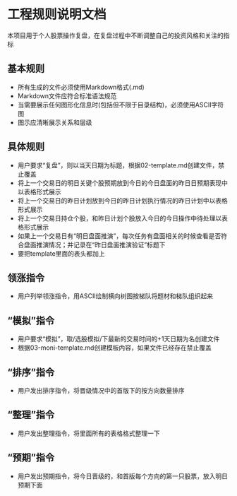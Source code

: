 # 工程规则说明文档
本项目用于个人股票操作复盘，在复盘过程中不断调整自己的投资风格和关注的指标

## 基本规则
- 所有生成的文件必须使用Markdown格式(.md)
- Markdown文件应符合标准语法规范
- 当需要展示任何图形化信息时(包括但不限于目录结构)，必须使用ASCII字符图
- 图示应清晰展示关系和层级
## 具体规则
- 用户要求“复盘”，则以当天日期为标题，根据02-template.md创建文件，禁止覆盖
- 将上一个交易日的明日关键个股预期放到今日的今日盘面的昨日日预期表现中以表格形式展示
- 将上一个交易日的昨日计划放到今日的昨日计划执行情况的昨日计划中以表格形式展示
- 将上一个交易日持仓个股，和昨日计划个股放入今日的今日操作中待处理以表格形式展示
- 如果上一个交易日有“明日盘面推演”，每次任务有盘面相关的时候查看是否符合盘面推演情况；并记录在“昨日盘面推演验证”标题下
- 要把template里面的表头都加上

## 领涨指令
- 用户列举领涨指令，用ASCII绘制横向树图按梯队将题材和梯队组织起来
## “模拟”指令
- 用户要求“模拟”，取/选股模拟/下最新的交易时间的+1天日期为名创建文件
- 根据03-moni-template.md创建模板内容，如果文件已经存在禁止覆盖

## “排序”指令
- 用户发出排序指令，将晋级情况中的首版下的按方向数量排序

## “整理”指令
- 用户发出整理指令，将里面所有的表格格式整理一下

## “预期”指令
- 用户发出预期指令，将今日晋级的，和首版每个方向的第一只股票，放入明日预期下面